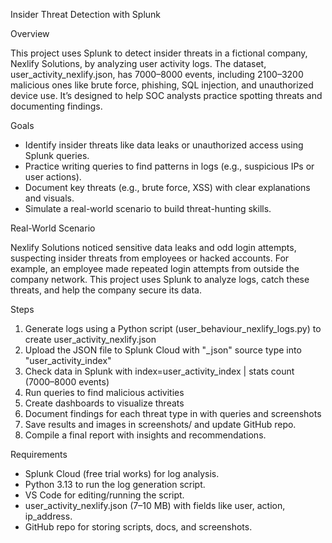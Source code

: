 Insider Threat Detection with Splunk

Overview

This project uses Splunk to detect insider threats in a fictional company, Nexlify Solutions, by analyzing user activity logs. The dataset, user_activity_nexlify.json, has 7000–8000 events, including 2100–3200 malicious ones like brute force, phishing, SQL injection, and unauthorized device use. It’s designed to help SOC analysts practice spotting threats and documenting findings.

Goals
- Identify insider threats like data leaks or unauthorized access using Splunk queries.
- Practice writing queries to find patterns in logs (e.g., suspicious IPs or user actions).
- Document key threats (e.g., brute force, XSS) with clear explanations and visuals.
- Simulate a real-world scenario to build threat-hunting skills.

Real-World Scenario

Nexlify Solutions noticed sensitive data leaks and odd login attempts, suspecting insider threats from employees or hacked accounts. For example, an employee made repeated login attempts from outside the company network. This project uses Splunk to analyze logs, catch these threats, and help the company secure its data.

Steps
1. Generate logs using a Python script (user_behaviour_nexlify_logs.py) to create user_activity_nexlify.json
2. Upload the JSON file to Splunk Cloud with "_json" source type into "user_activity_index"
3. Check data in Splunk with index=user_activity_index | stats count (7000–8000 events)
4. Run queries to find malicious activities 
5. Create dashboards to visualize threats 
6. Document findings for each threat type in with queries and screenshots
7. Save results and images in screenshots/ and update GitHub repo.
8. Compile a final report with insights and recommendations.

Requirements
- Splunk Cloud (free trial works) for log analysis.
- Python 3.13 to run the log generation script.
- VS Code for editing/running the script.
- user_activity_nexlify.json (7–10 MB) with fields like user, action, ip_address.
- GitHub repo for storing scripts, docs, and screenshots.

